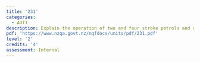 ```yaml
---
title: '231'
categories:
  - AUT1
description: Explain the operation of two and four stroke petrols and diesel engines
pdf: 'https://www.nzqa.govt.nz/nqfdocs/units/pdf/231.pdf'
level: '2'
credits: '4'
assessment: Internal
---
```


